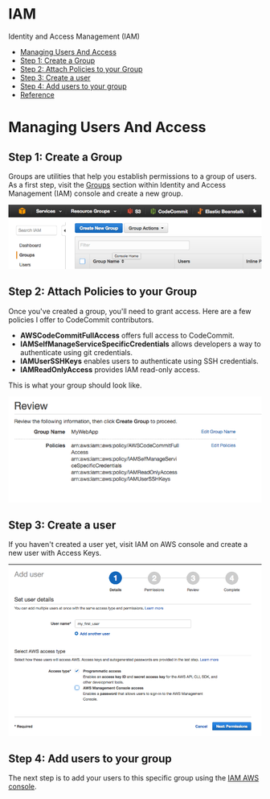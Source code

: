 # IAM 

Identity and Access Management (IAM)

- [Managing Users And Access](#managing-users-and-access)
- [Step 1: Create a Group](#step-1-create-a-group)
- [Step 2: Attach Policies to your Group](#step-2-attach-policies-to-your-group)
- [Step 3: Create a user](#step-3-create-a-user)
- [Step 4: Add users to your group](step-4-add-users-to-your-group)
- [Reference](https://www.chrisjmendez.com/2017/01/30/deploying-rails-5-from-aws-codecommit-to-elastic-beanstalk-part-1/)
 

# Managing Users And Access

## Step 1: Create a Group

Groups are utilities that help you establish permissions to a group of users. As a first step, visit the [Groups](https://console.aws.amazon.com/iam/home#/groups) section within Identity and Access Management (IAM) console and create a new group.

![aws-create-new-group](images/aws-create-new-group.png)

## Step 2: Attach Policies to your Group

Once you've created a group, you'll need to grant access. Here are a few policies I offer to CodeCommit contributors.

- **AWSCodeCommitFullAccess** offers full access to CodeCommit.
- **IAMSelfManageServiceSpecificCredentials** allows developers a way to authenticate using git credentials.
- **IAMUserSSHKeys** enables users to authenticate using SSH credentials.
- **IAMReadOnlyAccess** provides IAM read-only access.

This is what your group should look like.

![group-policy](images/aws-iam-group-policy.png)

## Step 3: Create a user

If you haven't created a user yet, visit IAM on AWS console and create a new user with Access Keys.

![aws-create-user](images/aws-create-user.png)

## Step 4: Add users to your group

The next step is to add your users to this specific group using the [IAM AWS console](https://console.aws.amazon.com/iam/home#/users).



